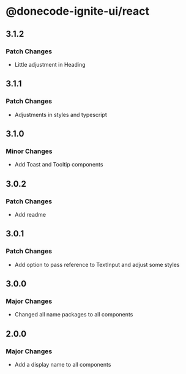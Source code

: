 # @donecode-ignite-ui/react

## 3.1.2

### Patch Changes

- Little adjustment in Heading

## 3.1.1

### Patch Changes

- Adjustments in styles and typescript

## 3.1.0

### Minor Changes

- Add Toast and Tooltip components

## 3.0.2

### Patch Changes

- Add readme

## 3.0.1

### Patch Changes

- Add option to pass reference to TextInput and adjust some styles

## 3.0.0

### Major Changes

- Changed all name packages to all components

## 2.0.0

### Major Changes

- Add a display name to all components
